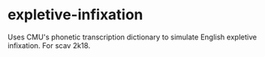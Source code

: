 # expletive-infixation
Uses CMU's phonetic transcription dictionary to simulate English expletive infixation. For scav 2k18.

